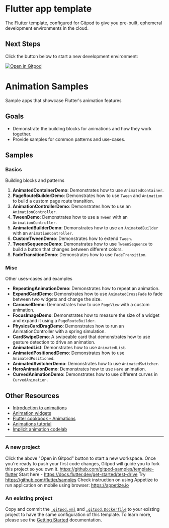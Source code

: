 # Flutter app template
The [Flutter](https://flutter.dev/) template, configured for [Gitpod](https://www.gitpod.io) to give you pre-built, ephemeral development environments in the cloud.

## Next Steps

Click the button below to start a new development environment:

[![Open in Gitpod](https://gitpod.io/button/open-in-gitpod.svg)](https://gitpod.io/#https://github.com/gitpod-io/template-flutter)


# Animation Samples
Sample apps that showcase Flutter's animation features

## Goals

- Demonstrate the building blocks for animations and how they work together.
- Provide samples for common patterns and use-cases.

## Samples

### Basics

Building blocks and patterns

1. **AnimatedContainerDemo**: Demonstrates how to use `AnimatedContainer`.
2. **PageRouteBuilderDemo**: Demonstrates how to use `Tween` and `Animation` to
   build a custom page route transition.
3. **AnimationControllerDemo**: Demonstrates how to use an
   `AnimationController`.
4. **TweenDemo**: Demonstrates how to use a `Tween` with an
   `AnimationController`.
5. **AnimatedBuilderDemo**: Demonstrates how to use an `AnimatedBuilder` with an
   `AnimationController`.
6. **CustomTweenDemo**: Demonstrates how to extend `Tween`.
7. **TweenSequenceDemo**: Demonstrates how to use `TweenSequence` to build a
   button that changes between different colors.
8. **FadeTransitionDemo**: Demonstrates how to use `FadeTransition`.

### Misc

Other uses-cases and examples

- **RepeatingAnimationDemo**: Demonstrates how to repeat an animation.
- **ExpandCardDemo**: Demonstrates how to use `AnimatedCrossFade` to fade
  between two widgets and change the size.
- **CarouselDemo**: Demonstrates how to use `PageView` with a custom animation.
- **FocusImageDemo**: Demonstrates how to measure the size of a widget and
  expand it using a `PageRouteBuilder`.
- **PhysicsCardDragDemo**: Demonstrates how to run an AnimationController with a
  spring simulation.
- **CardSwipeDemo**: A swipeable card that demonstrates how to use gesture
  detection to drive an animation.
- **AnimatedList**: Demonstrates how to use `AnimatedList`.
- **AnimatedPositionedDemo**: Demonstrates how to use `AnimatedPositioned`.
- **AnimatedSwitcherDemo**: Demonstrates how to use `AnimatedSwitcher`.
- **HeroAnimationDemo**: Demonstrates how to use `Hero` animation.
- **CurvedAnimationDemo**: Demonstrates how to use different curves in
  `CurvedAnimation`.

## Other Resources

- [Introduction to animations](https://flutter.dev/docs/development/ui/animations)
- [Animation widgets](https://flutter.dev/docs/development/ui/widgets/animation)
- [Flutter cookbook - Animations](https://flutter.dev/docs/cookbook/animation)
- [Animations tutorial](https://flutter.dev/docs/development/ui/animations/tutorial)
- [Implicit animation codelab](https://flutter.dev/docs/codelabs/implicit-animations)


------------

### A new project
Click the above "Open in Gitpod" button to start a new workspace. Once you're ready to push your first code changes, Gitpod will guide you to fork this project so you own it.
https://github.com/gitpod-samples/template-flutter
Start here - https://docs.flutter.dev/get-started/test-drive
Try https://github.com/flutter/samples
Check instruction on using Appetize to run application on mobile using browser: https://appetize.io

### An existing project
Copy and commit the [`.gitpod.yml`](./.gitpod.yml) and [`.gitpod.Dockerfile`](./.gitpod.Dockerfile) to your existing project to have the same configuration of this template. To learn more, please see the [Getting Started](https://www.gitpod.io/docs/getting-started) documentation.

